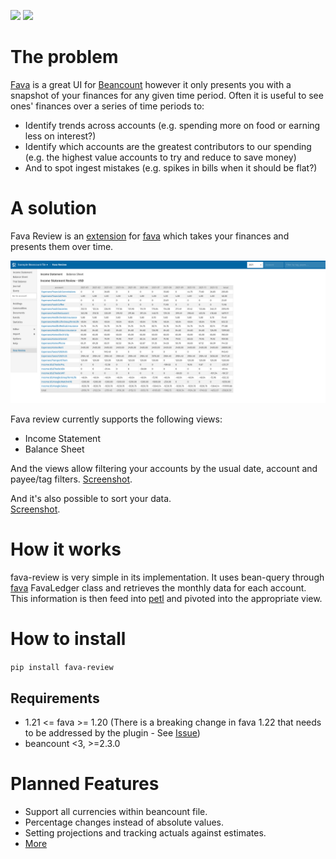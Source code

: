 [![](https://img.shields.io/pypi/l/fava-review.svg)](https://pypi.python.org/pypi/fava-review)
[![](https://img.shields.io/pypi/v/fava-review.svg)](https://pypi.python.org/pypi/fava-review)

# The problem
[Fava](https://beancount.github.io/fava/index.html) is a great UI for [Beancount](https://beancount.github.io/) however 
it only presents you with a snapshot of your finances for any given time period. Often it is useful to see ones' finances over a series of time periods to:
- Identify trends across accounts (e.g. spending more on food or earning less on interest?)
- Identify which accounts are the greatest contributors to our spending (e.g. the highest value accounts to try and reduce to save money)
- And to spot ingest mistakes (e.g. spikes in bills when it should be flat?)

# A solution

Fava Review is an [extension](https://beancount.github.io/fava/api/fava.ext.html) for 
[fava](https://beancount.github.io/fava/index.html) which takes your finances and presents them over time.

![](screenshot.png)

Fava review currently supports the following views:
- Income Statement
- Balance Sheet

And the views allow filtering your accounts by the usual date, account and payee/tag filters.
[Screenshot](screenshot-date-and-account-filter.png).

And it's also possible to sort your data.   
[Screenshot](screenshot-sorting.png).

# How it works
fava-review is very simple in its implementation. It uses bean-query through 
[fava](https://beancount.github.io/fava/index.html) FavaLedger class and retrieves the monthly data for each account. 
This information is then feed into [petl](https://petl.readthedocs.io/en/stable/) and pivoted into the appropriate view.

# How to install
`pip install fava-review`

## Requirements
- 1.21 <= fava >= 1.20 (There is a breaking change in fava 1.22 that needs to be addressed by the plugin - See [Issue](https://github.com/kubauk/fava-review/issues/10))
- beancount <3, >=2.3.0

# Planned Features
- Support all currencies within beancount file.
- Percentage changes instead of absolute values.
- Setting projections and tracking actuals against estimates.
- [More](https://github.com/kubauk/fava-review/issues)
